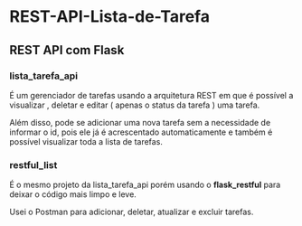 # REST-API-Lista-de-Tarefa

## REST API com Flask

### lista_tarefa_api
É um gerenciador de tarefas usando a arquitetura REST em que é possível a visualizar , deletar e editar ( apenas o status da tarefa ) uma tarefa.

Além disso, pode se adicionar uma nova tarefa sem a necessidade de informar o id, pois ele já é acrescentado automaticamente e também é possível
visualizar toda a lista de tarefas.

### restful_list
É o mesmo projeto da lista_tarefa_api porém usando o **flask_restful** para deixar o código mais limpo e leve.

Usei o Postman para adicionar, deletar, atualizar e excluir tarefas.
